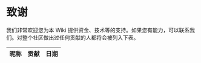 # 致谢

我们非常欢迎您为本 Wiki 提供资金、技术等的支持。如果您有能力，可以联系我们。对整个社区做出过任何贡献的人都将会被列入下表。

| 昵称  | 贡献  | 日期  |
|-----|-----|-----|
